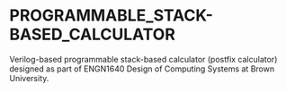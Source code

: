 # PROGRAMMABLE_STACK-BASED_CALCULATOR
Verilog-based programmable stack-based calculator (postfix calculator) designed as part of ENGN1640 Design of Computing Systems at Brown University.
